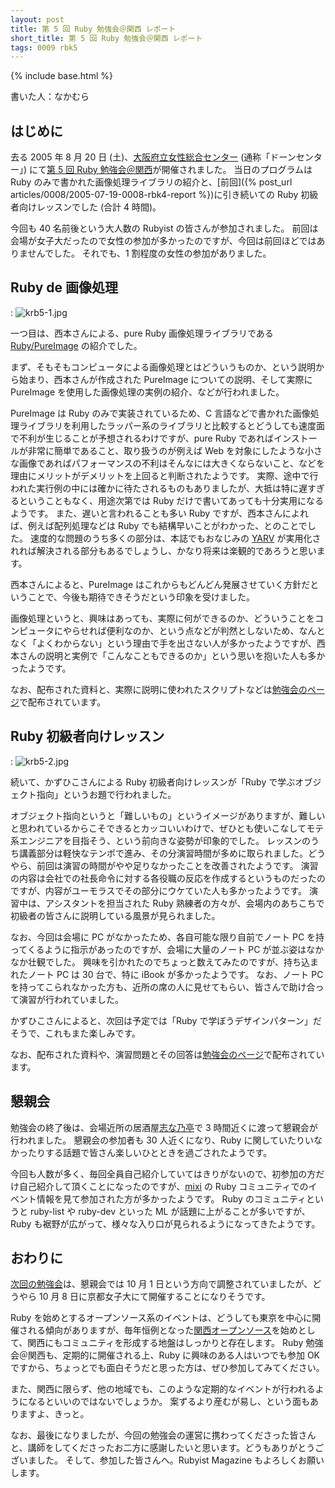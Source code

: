 ```yaml
---
layout: post
title: 第 5 回 Ruby 勉強会＠関西 レポート
short_title: 第 5 回 Ruby 勉強会＠関西 レポート
tags: 0009 rbk5
---
```

{% include base.html %}


書いた人：なかむら

## はじめに

去る 2005 年 8 月 20 日 (土)、[大阪府立女性総合センター](http://www.dawncenter.or.jp/top/index.jsp) (通称「ドーンセンター」) にて[第 5 回 Ruby 勉強会＠関西](http://jp.rubyist.net/?KansaiWorkshop5)が開催されました。
当日のプログラムは Ruby のみで書かれた画像処理ライブラリの紹介と、[前回]({% post_url articles/0008/2005-07-19-0008-rbk4-report %})に引き続いての Ruby 初級者向けレッスンでした (合計 4 時間)。

今回も 40 名前後という大人数の Rubyist の皆さんが参加されました。
前回は会場が女子大だったので女性の参加が多かったのですが、今回は前回ほどではありませんでした。
それでも、1 割程度の女性の参加がありました。

## Ruby de 画像処理
: ![krb5-1.jpg]({{site.baseurl}}/images/0009-rbk5-report/krb5-1.jpg)

一つ目は、西本さんによる、pure Ruby 画像処理ライブラリである [Ruby/PureImage](http://cappuccino.jp/keisuken/ruby/pureimage/) の紹介でした。

まず、そもそもコンピュータによる画像処理とはどういうものか、という説明から始まり、西本さんが作成された PureImage についての説明、そして実際に PureImage を使用した画像処理の実例の紹介、などが行われました。

PureImage は Ruby のみで実装されているため、C 言語などで書かれた画像処理ライブラリを利用したラッパー系のライブラリと比較するとどうしても速度面で不利が生じることが予想されるわけですが、pure Ruby であればインストールが非常に簡単であること、取り扱うのが例えば Web を対象にしたような小さな画像であればパフォーマンスの不利はそんなには大きくならないこと、などを理由にメリットがデメリットを上回ると判断されたようです。
実際、途中で行われた実行例の中には確かに待たされるものもありましたが、大抵は特に遅すぎるということもなく、用途次第では Ruby だけで書いてあっても十分実用になるようです。
また、遅いと言われることも多い Ruby ですが、西本さんによれば、例えば配列処理などは Ruby でも結構早いことがわかった、とのことでした。
速度的な問題のうち多くの部分は、本誌でもおなじみの [YARV](http://www.atdot.net/yarv/) が実用化されれば解決される部分もあるでしょうし、かなり将来は楽観的であろうと思います。

西本さんによると、PureImage はこれからもどんどん発展させていく方針だということで、今後も期待できそうだという印象を受けました。

画像処理というと、興味はあっても、実際に何ができるのか、どういうことをコンピュータにやらせれば便利なのか、という点などが判然としないため、なんとなく「よくわからない」という理由で手を出さない人が多かったようですが、西本さんの説明と実例で「こんなこともできるのか」という思いを抱いた人も多かったようです。

なお、配布された資料と、実際に説明に使われたスクリプトなどは[勉強会のページ](http://jp.rubyist.net/?KansaiWorkshop5Memo#l1)で配布されています。

## Ruby 初級者向けレッスン
: ![krb5-2.jpg]({{site.baseurl}}/images/0009-rbk5-report/krb5-2.jpg)

続いて、かずひこさんによる Ruby 初級者向けレッスンが「Ruby で学ぶオブジェクト指向」というお題で行われました。

オブジェクト指向というと「難しいもの」というイメージがありますが、難しいと思われているからこそできるとカッコいいわけで、ぜひとも使いこなしてモテ系エンジニアを目指そう、という前向きな姿勢が印象的でした。
レッスンのうち講義部分は軽快なテンポで進み、その分演習時間が多めに取られました。どうやら、前回は演習の時間がやや足りなかったことを改善されたようです。
演習の内容は会社での社長命令に対する各役職の反応を作成するというものだったのですが、内容がユーモラスでその部分にウケていた人も多かったようです。
演習中は、アシスタントを担当された Ruby 熟練者の方々が、会場内のあちこちで初級者の皆さんに説明している風景が見られました。

なお、今回は会場に PC がなかったため、各自可能な限り自前でノート PC を持ってくるように指示があったのですが、会場に大量のノート PC が並ぶ姿はなかなか壮観でした。
興味を引かれたのでちょっと数えてみたのですが、持ち込まれたノート PC は 30 台で、特に iBook が多かったようです。
なお、ノート PC を持ってこられなかった方も、近所の席の人に見せてもらい、皆さんで助け合って演習が行われていました。

かずひこさんによると、次回は予定では「Ruby で学ぼうデザインパターン」だそうで、これもまた楽しみです。

なお、配布された資料や、演習問題とその回答は[勉強会のページ](http://jp.rubyist.net/?KansaiWorkshop5Memo#l3)で配布されています。

## 懇親会

勉強会の終了後は、会場近所の居酒屋[志な乃亭](http://r.gnavi.co.jp/k029400/)で 3 時間近くに渡って懇親会が行われました。
懇親会の参加者も 30 人近くになり、Ruby に関していたりいなかったりする話題で皆さん楽しいひとときを過ごされたようです。

今回も人数が多く、毎回全員自己紹介していてはきりがないので、初参加の方だけ自己紹介して頂くことになったのですが、[mixi](http://mixi.jp/) の Ruby コミュニティでのイベント情報を見て参加された方が多かったようです。
Ruby のコミュニティというと ruby-list や ruby-dev といった ML が話題に上がることが多いですが、Ruby も裾野が広がって、様々な入り口が見られるようになってきたようです。

## おわりに

[次回の勉強会](http://jp.rubyist.net/?KansaiWorkshop6)は、懇親会では 10 月 1 日という方向で調整されていましたが、どうやら 10 月 8 日に京都女子大にて開催することになりそうです。

Ruby を始めとするオープンソース系のイベントは、どうしても東京を中心に開催される傾向がありますが、毎年恒例となった[関西オープンソース](http://k-of.jp/)を始めとして、関西にもコミュニティを形成する地盤はしっかりと存在します。
Ruby 勉強会＠関西も、定期的に開催される上、Ruby に興味のある人はいつでも参加 OK ですから、ちょっとでも面白そうだと思った方は、ぜひ参加してみてください。

また、関西に限らず、他の地域でも、このような定期的なイベントが行われるようになるといいのではないでしょうか。
案ずるより産むが易し、という面もありますよ、きっと。

なお、最後になりましたが、今回の勉強会の運営に携わってくださった皆さんと、講師をしてくださったお二方に感謝したいと思います。どうもありがとうございました。
そして、参加した皆さんへ。Rubyist Magazine もよろしくお願いします。


